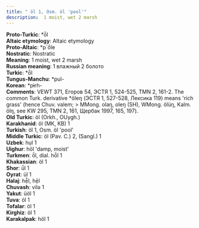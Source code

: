 ```yaml
---
title: " öl 1, Osm. öl 'pool'"
description:  1 moist, wet 2 marsh
---
```


<strong>Proto-Turkic</strong>:  *ȫl<br>
<strong>Altaic etymology</strong>:  Altaic etymology<br>
<strong> Proto-Altaic</strong>:  *p`ṓle<br>
<strong>Nostratic</strong>:  Nostratic<br>
<strong>Meaning</strong>:  1 moist, wet 2 marsh<br>
<strong>Russian meaning</strong>:  1 влажный 2 болото<br>
<strong>Turkic</strong>:  *ȫl<br>
<strong>Tungus-Manchu</strong>:  *pul-<br>
<strong>Korean</strong>:  *pɨ̀rh-<br>
<strong>Comments</strong>:  VEWT 371, Егоров 54, ЭСТЯ 1, 524-525, TMN 2, 161-2. The common Turk. derivative *öleŋ (ЭСТЯ 1, 527-528, Лексика 119) means 'rich grass' (hence Chuv. valem; > MMong. olaŋ, oleŋ (SH), WMong. ölüŋ, Kalm. ölŋ, see KW 295, TMN 2, 161, Щербак 1997, 165, 197).<br>
<strong>Old Turkic</strong>:  öl (Orkh., OUygh.)<br>
<strong>Karakhanid</strong>:  öl (MK, KB) 1<br>
<strong>Turkish</strong>:  öl 1, Osm. öl 'pool'<br>
<strong>Middle Turkic</strong>:  öl (Pav. C.) 2, (Sangl.) 1<br>
<strong>Uzbek</strong>:  hụl 1<br>
<strong>Uighur</strong>:  höl 'damp, moist'<br>
<strong>Turkmen</strong>:  ȫl, dial. hȫl 1<br>
<strong>Khakassian</strong>:  öl 1<br>
<strong>Shor</strong>:  ǖl 1<br>
<strong>Oyrat</strong>:  ül 1<br>
<strong>Halaj</strong>:  hẹ̄̂l, hẹ̄l<br>
<strong>Chuvash</strong>:  vilǝ 1<br>
<strong>Yakut</strong>:  üöl 1<br>
<strong>Tuva</strong>:  öl 1<br>
<strong>Tofalar</strong>:  öl 1<br>
<strong>Kirghiz</strong>:  öl 1<br>
<strong>Karakalpak</strong>:  höl 1<br>


